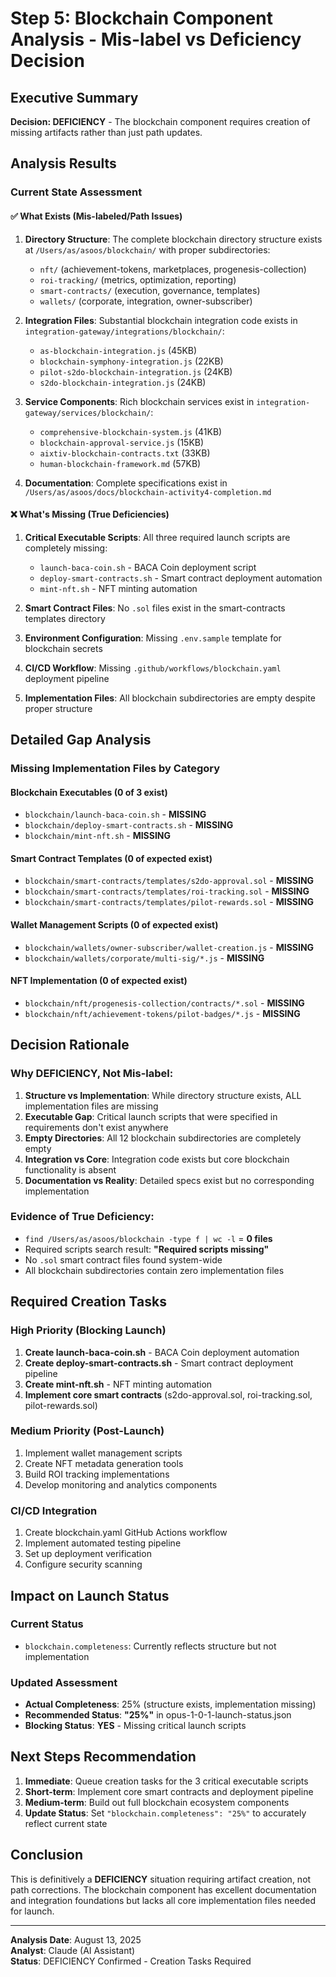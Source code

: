 # Step 5: Blockchain Component Analysis - Mis-label vs Deficiency Decision

## Executive Summary
**Decision: DEFICIENCY** - The blockchain component requires creation of missing artifacts rather than just path updates.

## Analysis Results

### Current State Assessment

#### ✅ What Exists (Mis-labeled/Path Issues)
1. **Directory Structure**: The complete blockchain directory structure exists at `/Users/as/asoos/blockchain/` with proper subdirectories:
   - `nft/` (achievement-tokens, marketplaces, progenesis-collection)
   - `roi-tracking/` (metrics, optimization, reporting) 
   - `smart-contracts/` (execution, governance, templates)
   - `wallets/` (corporate, integration, owner-subscriber)

2. **Integration Files**: Substantial blockchain integration code exists in `integration-gateway/integrations/blockchain/`:
   - `as-blockchain-integration.js` (45KB)
   - `blockchain-symphony-integration.js` (22KB)
   - `pilot-s2do-blockchain-integration.js` (24KB)
   - `s2do-blockchain-integration.js` (24KB)

3. **Service Components**: Rich blockchain services exist in `integration-gateway/services/blockchain/`:
   - `comprehensive-blockchain-system.js` (41KB)
   - `blockchain-approval-service.js` (15KB)
   - `aixtiv-blockchain-contracts.txt` (33KB)
   - `human-blockchain-framework.md` (57KB)

4. **Documentation**: Complete specifications exist in `/Users/as/asoos/docs/blockchain-activity4-completion.md`

#### ❌ What's Missing (True Deficiencies)
1. **Critical Executable Scripts**: All three required launch scripts are completely missing:
   - `launch-baca-coin.sh` - BACA Coin deployment script
   - `deploy-smart-contracts.sh` - Smart contract deployment automation
   - `mint-nft.sh` - NFT minting automation

2. **Smart Contract Files**: No `.sol` files exist in the smart-contracts templates directory

3. **Environment Configuration**: Missing `.env.sample` template for blockchain secrets

4. **CI/CD Workflow**: Missing `.github/workflows/blockchain.yaml` deployment pipeline

5. **Implementation Files**: All blockchain subdirectories are empty despite proper structure

## Detailed Gap Analysis

### Missing Implementation Files by Category

#### Blockchain Executables (0 of 3 exist)
- `blockchain/launch-baca-coin.sh` - **MISSING**
- `blockchain/deploy-smart-contracts.sh` - **MISSING** 
- `blockchain/mint-nft.sh` - **MISSING**

#### Smart Contract Templates (0 of expected exist)
- `blockchain/smart-contracts/templates/s2do-approval.sol` - **MISSING**
- `blockchain/smart-contracts/templates/roi-tracking.sol` - **MISSING**
- `blockchain/smart-contracts/templates/pilot-rewards.sol` - **MISSING**

#### Wallet Management Scripts (0 of expected exist)
- `blockchain/wallets/owner-subscriber/wallet-creation.js` - **MISSING**
- `blockchain/wallets/corporate/multi-sig/*.js` - **MISSING**

#### NFT Implementation (0 of expected exist)
- `blockchain/nft/progenesis-collection/contracts/*.sol` - **MISSING**
- `blockchain/nft/achievement-tokens/pilot-badges/*.js` - **MISSING**

## Decision Rationale

### Why DEFICIENCY, Not Mis-label:

1. **Structure vs Implementation**: While directory structure exists, ALL implementation files are missing
2. **Executable Gap**: Critical launch scripts that were specified in requirements don't exist anywhere
3. **Empty Directories**: All 12 blockchain subdirectories are completely empty
4. **Integration vs Core**: Integration code exists but core blockchain functionality is absent
5. **Documentation vs Reality**: Detailed specs exist but no corresponding implementation

### Evidence of True Deficiency:
- `find /Users/as/asoos/blockchain -type f | wc -l` = **0 files**
- Required scripts search result: **"Required scripts missing"**
- No `.sol` smart contract files found system-wide
- All blockchain subdirectories contain zero implementation files

## Required Creation Tasks

### High Priority (Blocking Launch)
1. **Create launch-baca-coin.sh** - BACA Coin deployment automation
2. **Create deploy-smart-contracts.sh** - Smart contract deployment pipeline  
3. **Create mint-nft.sh** - NFT minting automation
4. **Implement core smart contracts** (s2do-approval.sol, roi-tracking.sol, pilot-rewards.sol)

### Medium Priority (Post-Launch)
1. Implement wallet management scripts
2. Create NFT metadata generation tools
3. Build ROI tracking implementations
4. Develop monitoring and analytics components

### CI/CD Integration
1. Create blockchain.yaml GitHub Actions workflow
2. Implement automated testing pipeline
3. Set up deployment verification
4. Configure security scanning

## Impact on Launch Status

### Current Status
- `blockchain.completeness`: Currently reflects structure but not implementation

### Updated Assessment  
- **Actual Completeness**: 25% (structure exists, implementation missing)
- **Recommended Status**: **"25%"** in opus-1-0-1-launch-status.json
- **Blocking Status**: **YES** - Missing critical launch scripts

## Next Steps Recommendation

1. **Immediate**: Queue creation tasks for the 3 critical executable scripts
2. **Short-term**: Implement core smart contracts and deployment pipeline
3. **Medium-term**: Build out full blockchain ecosystem components
4. **Update Status**: Set `"blockchain.completeness": "25%"` to accurately reflect current state

## Conclusion

This is definitively a **DEFICIENCY** situation requiring artifact creation, not path corrections. The blockchain component has excellent documentation and integration foundations but lacks all core implementation files needed for launch.

---
**Analysis Date**: August 13, 2025  
**Analyst**: Claude (AI Assistant)  
**Status**: DEFICIENCY Confirmed - Creation Tasks Required
